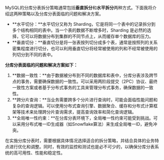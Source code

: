 MySQL的分库分表拆分策略通常包括**垂直拆分**和**水平拆分**两种方式。下面我将介绍这两种策略以及分库分表面临的问题和解决方案。

+ **水平切分：**水平切分又称为 Sharding，它是将同一个表中的记录拆分到多个结构相同的表中。当一个表的数据不断增多时，Sharding 是必然的选择，它可以将数据分布到集群的不同节点上，从而缓存单个数据库的压力。
+ **垂直切分：**垂直切分是将一张表按列切分成多个表，通常是按照列的关系密集程度进行切分，也可以利用垂直切分将经常被使用的列和不经常被使用的列切分到不同的表中。

**分库分表面临的问题和解决方案如下：**

1. **数据一致性：**由于数据被分布到不同的数据库和表中，分库分表涉及跨节点的事务，需要确保数据的一致性。可以采用两阶段提交（2PC）协议、最终一致性方案或者基于分布式事务的工具来管理分布式事务，确保数据的一致性。
2. **跨分片查询：**当业务需要跨多个分片进行查询时，可能会面临性能问题和复杂的查询逻辑。可以使用分布式查询引擎、数据聚合、缓存和分布式计算框架等技术来处理跨分片查询需求，提高查询效率和简化查询逻辑。
3. **全局唯一性约束：**在分库分表环境下，全局唯一性约束可能受到挑战。可以采用分布式唯一ID生成器（如Snowflake算法）来生成全局唯一ID，避免冲突。

在实施分库分表时，需要根据具体情况选择适合的拆分策略，并结合具体的业务特点进行优化和调整。同时，有效的监控和测试也是必不可少的，以确保分库分表系统的高可用性、性能和稳定性。
